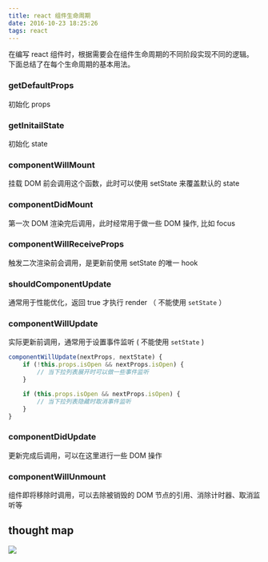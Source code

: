 ```yaml
---
title: react 组件生命周期
date: 2016-10-23 18:25:26
tags: react
---
```


在编写 react 组件时，根据需要会在组件生命周期的不同阶段实现不同的逻辑。
下面总结了在每个生命周期的基本用法。

### getDefaultProps

初始化 props

### getInitailState

初始化 state

<!--more-->

### componentWillMount

挂载 DOM 前会调用这个函数，此时可以使用 setState 来覆盖默认的 state

### componentDidMount

第一次 DOM 渲染完后调用，此时经常用于做一些 DOM 操作, 比如 focus


### componentWillReceiveProps

触发二次渲染前会调用，是更新前使用 setState 的唯一 hook

### shouldComponentUpdate

通常用于性能优化，返回 true 才执行 render （ 不能使用 `setState` ）

### componentWillUpdate

实际更新前调用，通常用于设置事件监听 ( 不能使用 `setState` )

```js
componentWillUpdate(nextProps, nextState) {
    if (!this.props.isOpen && nextProps.isOpen) {
        // 当下拉列表展开时可以做一些事件监听
    }

    if (this.props.isOpen && nextProps.isOpen) {
        // 当下拉列表隐藏时取消事件监听
    }
}
```

### componentDidUpdate

更新完成后调用，可以在这里进行一些 DOM 操作

### componentWillUnmount

组件即将移除时调用，可以去除被销毁的 DOM 节点的引用、消除计时器、取消监听等


## thought map

![](http://oj8psq2wh.bkt.clouddn.com/14883644186426.jpg)
